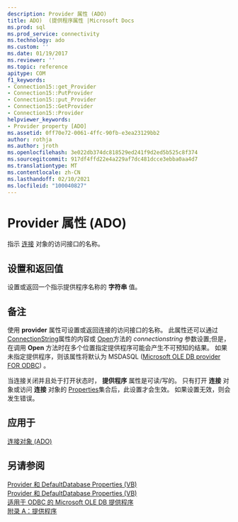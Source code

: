 ```yaml
---
description: Provider 属性 (ADO)
title: ADO)  (提供程序属性 |Microsoft Docs
ms.prod: sql
ms.prod_service: connectivity
ms.technology: ado
ms.custom: ''
ms.date: 01/19/2017
ms.reviewer: ''
ms.topic: reference
apitype: COM
f1_keywords:
- Connection15::get_Provider
- Connection15::PutProvider
- Connection15::put_Provider
- Connection15::GetProvider
- Connection15::Provider
helpviewer_keywords:
- Provider property [ADO]
ms.assetid: 0ff70e72-0061-4ffc-90fb-e3ea23129bb2
author: rothja
ms.author: jroth
ms.openlocfilehash: 3e022db374dc818529ed241f9d2ed5b525c8f374
ms.sourcegitcommit: 917df4ffd22e4a229af7dc481dcce3ebba0aa4d7
ms.translationtype: MT
ms.contentlocale: zh-CN
ms.lasthandoff: 02/10/2021
ms.locfileid: "100040827"
---
```

# <a name="provider-property-ado"></a>Provider 属性 (ADO)
指示 [连接](./connection-object-ado.md) 对象的访问接口的名称。  
  
## <a name="settings-and-return-values"></a>设置和返回值  
 设置或返回一个指示提供程序名称的 **字符串** 值。  
  
## <a name="remarks"></a>备注  
 使用 **provider** 属性可设置或返回连接的访问接口的名称。 此属性还可以通过 [ConnectionString](./connectionstring-property-ado.md)属性的内容或 [Open](./open-method-ado-connection.md)方法的 *connectionstring* 参数设置;但是，在调用 **Open** 方法时在多个位置指定提供程序可能会产生不可预知的结果。 如果未指定提供程序，则该属性将默认为 MSDASQL ([Microsoft OLE DB provider FOR ODBC](../../guide/appendixes/microsoft-ole-db-provider-for-odbc.md)) 。  
  
 当连接关闭并且处于打开状态时， **提供程序** 属性是可读/写的。 只有打开 **连接** 对象或访问 **连接** 对象的 [Properties](./properties-collection-ado.md)集合后，此设置才会生效。 如果设置无效，则会发生错误。  
  
## <a name="applies-to"></a>应用于  
 [连接对象 (ADO)](./connection-object-ado.md)  
  
## <a name="see-also"></a>另请参阅  
 [Provider 和 DefaultDatabase Properties (VB) ](./provider-and-defaultdatabase-properties-example-vb.md)   
 [Provider 和 DefaultDatabase Properties (VB) ](./provider-and-defaultdatabase-properties-example-vb.md)   
 [适用于 ODBC 的 Microsoft OLE DB 提供程序](../../guide/appendixes/microsoft-ole-db-provider-for-odbc.md)   
 [附录 A：提供程序](../../guide/appendixes/appendix-a-providers.md)